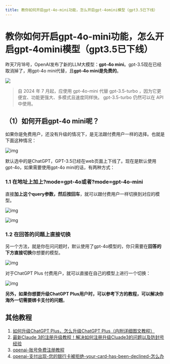 ```yaml
---
title: 教你如何开启gpt-4o-mini功能，怎么开启gpt-4omini模型（gpt3.5已下线）
---
```


# 教你如何开启gpt-4o-mini功能，怎么开启gpt-4omini模型（gpt3.5已下线）

昨天7月18号，OpenAI发布了新的LLM大模型：**gpt-4o mini**。gpt-3.5现在已经取消掉了，用gpt-4o mini代替，且**gpt-4o mini是免费的**。

![](https://pic1.zhimg.com/80/v2-c4fa60481d0d20a2120c0a1b358cc82b_1440w.png)

> 自 2024 年 7 月起，应使用 gpt-4o-mini 代替 gpt-3.5-turbo ，因为它更便宜、功能更强大、多模式且速度同样快。 gpt-3.5-turbo 仍然可以在 API 中使用。

## （1）如何开启gpt-4o mini呢？

如果你是免费用户，还没有升级的情况下，是无法跟付费用户一样的选择。也就是下面这种情况：

![img](https://pic1.zhimg.com/80/v2-a95622b9a4f2ca0e3047f32b9ed72c04_1440w.webp)

默认选中的是ChatGPT，GPT-3.5已经在web页面上下线了。现在是默认使用gpt-4o，如果需要使用gpt-4o mini的话，有两种方式：

### 1.1 在地址上加上?mode=gpt-4o或者?mode=gpt-4o-mini

直接**加上这个query参数，然后按回车**，就可以跟付费用户一样切换到对应的模型。

![img](https://pic3.zhimg.com/80/v2-557043b9ec406e06272b78954d53ae12_1440w.webp)


![img](https://pic3.zhimg.com/80/v2-4dfb2aa60298ec5b77e169560d6fc13e_1440w.webp)


### 1.2 在回答的问题上直接切换

另一个方法，就是你在问问题时，默认使用了gpt-4o模型的，你只需要在**回答的下方直接切换**你想要的模型。

![img](https://pic1.zhimg.com/80/v2-722af149bffbc1f94ad0f2d8f6991480_1440w.webp)



对于ChatGPT Plus 付费用户，就可以直接在自己的模型上进行一个切换：

![img](https://pic1.zhimg.com/80/v2-290cc2ae35e6d51183e22cfdccd794d8_1440w.webp)


**另外，如果你想要升级ChatGPT Plus用户时，可以参考下方的教程，可以解决你海外一切需要绑卡支付的问题**。


## 其他教程

1. [如何升级ChatGPT Plus，怎么升级ChatGPT Plus（内附详细图文教程）](https://upchatgpt.cn)
2. [最新Claude 3的注册升级教程！解决如何注册升级Cluade3的问题以及防封号经验](https://upchatgpt.cn/%E5%9B%BD%E5%86%85claude3%E5%8D%87%E7%BA%A7%E4%B8%8E%E6%B3%A8%E5%86%8C%E6%95%99%E7%A8%8B/)
3. [openai-账号免费注册教程](https://upchatgpt.cn/%E3%80%902024%E6%9C%80%E6%96%B0%E6%95%99%E7%A8%8B%E3%80%91chatgpt%E5%A6%82%E4%BD%95%E7%94%B3%E8%AF%B7open-api%E5%92%8C%E7%BB%91%E5%AE%9Aapikey%E6%95%99%E7%A8%8B/)
4. [openai-支付出现-您的银行卡被拒绝-your-card-has-been-declined-怎么办](https://upchatgpt.cn/openai-your-card-has-been-declined)